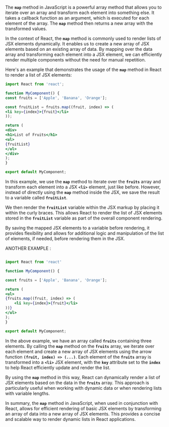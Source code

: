 
The **`map`** method in JavaScript is a powerful array method that allows you to iterate over an array and transform each element into something else. It takes a callback function as an argument, which is executed for each element of the array. The **`map`** method then returns a new array with the transformed values.

In the context of React, the **`map`** method is commonly used to render lists of JSX elements dynamically. It enables us to create a new array of JSX elements based on an existing array of data. By mapping over the data array and transforming each element into a JSX element, we can efficiently render multiple components without the need for manual repetition.

Here's an example that demonstrates the usage of the **`map`** method in React to render a list of JSX elements:

```jsx
import React from 'react';

function MyComponent() {
const fruits = ['Apple', 'Banana', 'Orange'];

const fruitList = fruits.map((fruit, index) => (
<li key={index}>{fruit}</li>
));

return (
<div>
<h1>List of Fruits</h1>
<ul>
{fruitList}
</ul>
</div>
);
}

export default MyComponent;
```

In this example, we use the **`map`** method to iterate over the **`fruits`** array and transform each element into a JSX **`<li>`** element, just like before. However, instead of directly using the **`map`** method inside the JSX, we save the result to a variable called **`fruitList`**.

We then render the **`fruitList`** variable within the JSX markup by placing it within the curly braces. This allows React to render the list of JSX elements stored in the **`fruitList`** variable as part of the overall component rendering.

By saving the mapped JSX elements to a variable before rendering, it provides flexibility and allows for additional logic and manipulation of the list of elements, if needed, before rendering them in the JSX.

ANOTHER EXAMPLE :

```jsx

import React from 'react'

function MyComponent() {

const fruits = ['Apple', 'Banana', 'Orange'];

return (
<ul>
{fruits.map((fruit, index) => (
	<li key={index}>{fruit}</li>
))}
</ul>
);
}

export default MyComponent;
```

In the above example, we have an array called **`fruits`** containing three elements. By calling the **`map`** method on the **`fruits`** array, we iterate over each element and create a new array of JSX elements using the arrow function **`(fruit, index) => (...)`**. Each element of the **`fruits`** array is transformed into a **`<li>`** JSX element, with the **`key`** attribute set to the **`index`** to help React efficiently update and render the list.

By using the **`map`** method in this way, React can dynamically render a list of JSX elements based on the data in the **`fruits`** array. This approach is particularly useful when working with dynamic data or when rendering lists with variable lengths.

In summary, the **`map`** method in JavaScript, when used in conjunction with React, allows for efficient rendering of basic JSX elements by transforming an array of data into a new array of JSX elements. This provides a concise and scalable way to render dynamic lists in React applications.